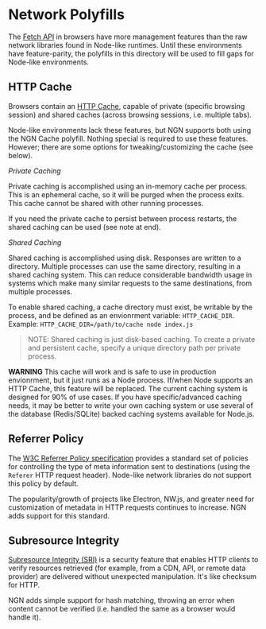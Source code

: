 # Network Polyfills

The [Fetch API](https://developer.mozilla.org/en-US/docs/Web/API/WindowOrWorkerGlobalScope/fetch) in browsers have more management features than the raw network libraries found in Node-like runtimes. Until these environments have feature-parity, the polyfills in this directory will be used to fill gaps for Node-like environments.

## HTTP Cache

Browsers contain an [HTTP Cache](https://developer.mozilla.org/en-US/docs/Web/HTTP/Caching), capable of private (specific browsing session) and shared caches (across browsing sessions, i.e. multiple tabs).

Node-like environments lack these features, but NGN supports both using the NGN Cache polyfill. Nothing special is required to use these features. However; there are some options for tweaking/customizing the cache (see below).

_Private Caching_

Private caching is accomplished using an in-memory cache per process. This is an ephemeral cache, so it will be purged when the process exits. This cache cannot be shared with other running processes.

If you need the private cache to persist between process restarts, the shared caching can be used (see note at end).

_Shared Caching_

Shared caching is accomplished using disk. Responses are written to a directory. Multiple processes can use the same directory, resulting in a shared caching system. This can reduce considerable bandwidth usage in systems which make many similar requests to the same destinations, from multiple processes.

To enable shared caching, a cache directory must exist, be writable by the process, and be defined as an envionrment variable: `HTTP_CACHE_DIR`. Example: `HTTP_CACHE_DIR=/path/to/cache node index.js`

> NOTE: Shared caching is just disk-based caching. To create a private and persistent cache, specify a unique directory path per private process.

**WARNING**
This cache will work and is safe to use in production envionrment, but it just runs as a Node process. If/when Node supports an HTTP Cache, this feature will be replaced. The current caching system is designed for 90% of use cases. If you have specific/advanced caching needs, it may be better to write your own caching system or use several of the database (Redis/SQLite) backed caching systems available for Node.js.

## Referrer Policy

The [W3C Referrer Policy specification](https://w3c.github.io/webappsec-referrer-policy/#referrer-policies) provides a standard set of policies for controlling the type of meta information sent to destinations (using the `Referer` HTTP request header). Node-like network libraries do not support this policy by default.

The popularity/growth of projects like Electron, NW.js, and greater need for customization of metadata in HTTP requests continues to increase. NGN adds support for this standard.

## Subresource Integrity

[Subresource Integrity (SRI)](https://developer.mozilla.org/en-US/docs/Web/Security/Subresource_Integrity) is a security feature that enables HTTP clients to verify resources retrieved (for example, from a CDN, API, or remote data provider) are delivered without unexpected manipulation. It's like checksum for HTTP.

NGN adds simple support for hash matching, throwing an error when content cannot be verified (i.e. handled the same as a browser would handle it).